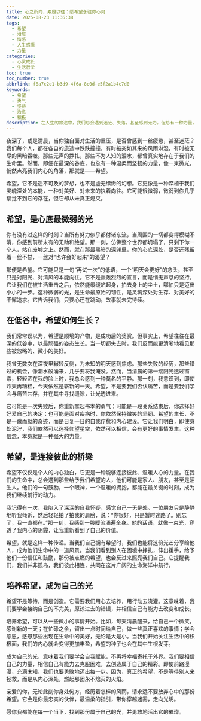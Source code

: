 ```yaml
---
title: 心之所向，素履以往：愿希望永驻你心间
date: 2025-08-23 11:36:38
tags:
  - 希望
  - 治愈
  - 情感
  - 人生感悟
  - 力量
categories:
  - 心灵成长
  - 生活哲学
toc: true
toc_number: true
abbrlink: f8a7c2e1-b3d9-4f6a-8c0d-e5f2a1b4c7d0
keywords:
  - 希望
  - 勇气
  - 坚持
  - 治愈
  - 积极
description: 在人生的旅途中，我们总会遇到迷茫、失落，甚至感到无力。但总有一种力量，像微光般穿透黑暗，指引我们前行，那就是希望。它不是空洞的幻想，而是心底最深沉的信念，是支撑我们走过风雨、迎接彩虹的温柔力量。这篇文章，想与你一同探寻希望的真谛，感受它如何滋养我们的心灵，让我们在每一个当下，都能找到继续前行的勇气。
---
```


夜深了，或是清晨，当你独自面对生活的重压，是否曾感到一丝疲惫，甚至迷茫？我们每个人，都在各自的旅途中跌跌撞撞，有时被突如其来的风雨淋湿，有时被无尽的黑暗吞噬。那些无声的挣扎，那些不为人知的泪水，都曾真实地存在于我们的生命里。然而，即便在最深的谷底，也总有一种温柔而坚韧的力量，像一束微光，悄然点亮我们内心的角落，那就是——希望。

希望，它不是遥不可及的梦想，也不是虚无缥缈的幻想。它更像是一种深植于我们灵魂深处的本能，一种对美好、对未来的执着向往。它可能很微弱，微弱到你几乎察觉不到它的存在，但它却从未真正熄灭。

## 希望，是心底最微弱的光

你有没有过这样的时刻？当所有努力似乎都付诸东流，当周围的一切都变得模糊不清，你感到前所未有的无助和绝望。那一刻，仿佛整个世界都坍塌了，只剩下你一个人，站在废墟之上。然而，就在那最黑暗的深渊里，你的心底深处，是否还残留着一丝不甘，一丝对“也许会好起来”的渴望？

那便是希望。它可能只是一句“再试一次”的低语，一个“明天会更好”的念头，甚至只是对阳光、对清风的本能向往。它不是轰轰烈烈的宣言，而是悄无声息的坚持。它让我们在被生活重击之后，依然能缓缓站起身，拍去身上的尘土，哪怕只是迈出小小的一步。这种微弱的光，是生命最原始的韧性，是灵魂深处对生存、对美好的不懈追求。它告诉我们，只要心还在跳动，故事就未完待续。

## 在低谷中，希望如何生长？

我们常常误以为，希望是顺境的产物，是成功后的奖赏。但事实上，希望往往在最深的低谷中，以最顽强的姿态生长。当一切都失去时，我们反而能更清晰地看见那些被忽略的、微小的美好。

我曾无数次在深夜里辗转反侧，为未知的明天感到焦虑。那些失败的经历，那些错过的机会，像潮水般涌来，几乎要将我淹没。然而，当清晨的第一缕阳光透过窗帘，轻轻洒在我的脸上时，我总会感到一种莫名的平静。那一刻，我意识到，即使昨天再糟糕，今天依然是崭新的一天。希望，不是要我们否认痛苦，而是要我们学会与痛苦共存，并在其中寻找缝隙，让光透进来。

它可能是一次失败后，你重新拿起书本的勇气；可能是一段关系结束后，你选择好好爱自己的决定；也可能是面对疾病时，你依然保持微笑的坚韧。希望的生长，不是一蹴而就的奇迹，而是日复一日的自我疗愈和内心建设。它让我们明白，即使身处泥泞，我们依然可以选择仰望星空，依然可以相信，会有更好的事情发生。这种信念，本身就是一种强大的力量。

## 希望，是连接彼此的桥梁

希望不仅仅是个人的内心独白，它更是一种能够连接彼此、温暖人心的力量。在我们的生命中，总会遇到那些给予我们希望的人，他们可能是家人、朋友，甚至是陌生人。他们的一句鼓励，一个眼神，一个温暖的拥抱，都能在最关键的时刻，成为我们继续前行的动力。

我记得有一次，我陷入了深深的自我怀疑，感觉自己一无是处。一位朋友只是静静地听我倾诉，然后轻轻拍了拍我的肩膀，说：“你很好，只是暂时迷路了。别忘了，我一直都在。”那一刻，我感到一股暖流涌遍全身。他的话语，就像一束光，穿透了我内心的阴霾，让我重新看到了自己的价值。

希望，就是这样一种传递。当我们自己拥有希望时，我们也能将这份光芒分享给他人，成为他们生命中的一道风景。当我们看到别人在困境中挣扎，伸出援手，给予他们一份信任和鼓励，那份被点燃的希望，也会反过来照亮我们自己。它提醒我们，我们并非孤岛，我们彼此相连，共同在这片广阔的生命海洋中航行。

## 培养希望，成为自己的光

希望不是等待，而是创造。它需要我们用心去培养，用行动去浇灌。这意味着，我们要学会接纳自己的不完美，原谅过去的错误，并相信自己有能力去改变和成长。

培养希望，可以从一些微小的事情开始。比如，每天清晨醒来，给自己一个微笑，感谢新的一天；在忙碌之余，留出一点时间给自己，做一些真正喜欢的事情；学会感恩，感恩那些出现在生命中的美好，无论是大是小。当我们开始关注生活中的积极面，我们的内心就会变得更加丰盈，希望的种子也会在其中生根发芽。

成为自己的光，意味着我们要学会自我赋能，不再将幸福寄托于外界。我们要相信自己的力量，相信自己有能力去克服困难，去创造属于自己的精彩。即使前路漫漫，充满未知，我们也要勇敢地迈出每一步。因为，真正的希望，不是等待别人来拯救，而是从内心深处，燃起那团永不熄灭的火焰。

亲爱的你，无论此刻你身处何方，经历着怎样的风雨，请永远不要放弃心中的那份希望。它会是你最忠实的伙伴，最温柔的指引，带你穿越迷雾，走向光明。

愿你我都能在每一个当下，找到那份属于自己的光，并勇敢地活出它的璀璨。